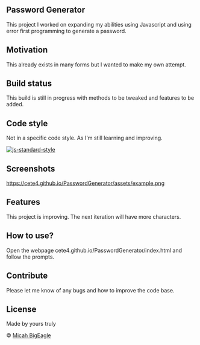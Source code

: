 ## Password Generator
This project I worked on expanding my abilities using Javascript and using error first programming to generate a password.

## Motivation
This already exists in many forms but I wanted to make my own attempt.

## Build status
This build is still in progress with methods to be tweaked and features to be added.

## Code style
Not in a  specific code style. As I'm still learning and improving.

[![js-standard-style](https://img.shields.io/badge/code%20style-standard-brightgreen.svg?style=flat)](https://github.com/feross/standard)
 
## Screenshots
https://cete4.github.io/PasswordGenerator/assets/example.png

## Features
This project is improving. The next iteration will have more characters.

## How to use?
Open the webpage cete4.github.io/PasswordGenerator/index.html and follow the prompts.

## Contribute
Please let me know of any bugs and how to improve the code base.

## License
Made by yours truly

© [Micah BigEagle](2020)
